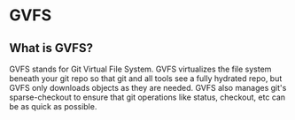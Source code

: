 # GVFS

## What is GVFS?

GVFS stands for Git Virtual File System. GVFS virtualizes the file system beneath your git repo so that git and all tools
see a fully hydrated repo, but GVFS only downloads objects as they are needed. GVFS also manages git's sparse-checkout
to ensure that git operations like status, checkout, etc can be as quick as possible.

